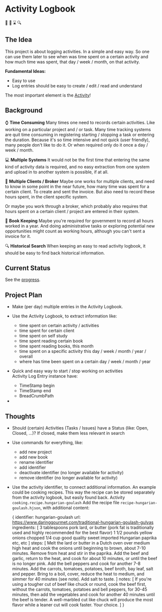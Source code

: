 # Activity Logbook

:notebook: :date: :hourglass: :mag:

## The Idea

This project is about logging activities. In a simple and easy way. So one can use them later to see when was time spent
on a certain activity and how much time was spent, that day / week / month, on that activity.

**Fundamental Ideas:**
- Easy to use
- Log entries should be easy to create / edit / read and understand


The most important element is the [Activity](src/documentation/activity.md)!


## Background

:watch: **Time Consuming**
Many times one need to records certain activities. Like working on a particular project and / or task. Many time tracking
systems are quit time consuming in registering starting / stopping a task or entering the duration. Because it's so time
intensive and not quick (user friendly), many people don't like to do it. Or when required only do it once a day / week /
month.

:computer: **Multiple Systems**
It would not be the first time that entering the same kind of activity data is required, and no easy extraction from 
one system and upload in to another system is possible, if at all.

:necktie: **Multiple Clients / Broker**
Maybe one works for multiple clients, and need to know in some  point in the near future, how many time was spent for a
certain client. To create and sent the invoice. But also need to record these hours spent, in the client specific system.

Or maybe you work through a broker, which probably also requires that hours spent on a certain client / project are
entered in their system.

:briefcase: **Book Keeping**
Maybe you're required for government to record all hours worked in a year. And doing administrative tasks or exploring
potential new opportunities might count as working hours, although you can't sent a invoice for it.

:mag: **Historical Search**
When keeping an easy to read activity logbook, it should be easy to find back historical information.


## Current Status

See the [progress](progress.md).


## Project Plan

- Make (per day) multiple entries in the Activity Logbook.
- Use the Activity Logbook, to extract information like:
  - time spent on certain activity / activities
  - time spent for certain client
  - time spent on self study
  - time spent reading certain book
  - time spent reading books, this month
  - time spent on a specific activity this day / week / month / year / overall
  - where has time been spent on a certain day / week / month / year

- Quick and easy way to start / stop working on activities  
  Activity Log Entry instance have:
    - TimeStamp begin
    - TimeStamp end
    - BreadCrumbPath

- 



## Thoughts

- Should (certain) Activities (Tasks / Issues) have a Status (like: Open, Closed,  ...)?
  If closed, make them less relevant in search
- Use commands for everything, like:
    - add new project
    - add new book
    - rename identifier
    - add identifier
    - deactivate identifier (no longer available for activity)
    - remove identifier (no longer available for activity)
- Use the activity identifier, to connect additional information.
  An example could be cooking recipes. This way the recipe can be stored separately from the activity logbook, but easily found back.
  Activity `cooking.recipe.hungarian-goulash`
  Add the recipe file `recipe-hungarian-goulash.hjson`, with additional content:

    {
        identifier: hungarian-goulash
        url: https://www.daringgourmet.com/traditional-hungarian-goulash-gulyas
        ingredients: [
            3 tablespoons pork lard, or butter (pork fat is traditionally used and highly recommended for the best flavor)
            1 1/2 pounds yellow onions chopped
            1/4 cup good quality sweet imported Hungarian paprika
            etc, etc
        ]
        steps: [
            Melt the lard or butter in a Dutch oven over medium high heat and cook the onions until beginning to brown, about 7-10 minutes. Remove from heat and stir in the paprika. Add the beef and garlic, return to the heat, and cook for about 10 minutes, or until the beef is no longer pink.
            Add the bell peppers and cook for another 7-8 minutes. Add the carrots, tomatoes, potatoes, beef broth, bay leaf, salt and pepper. Bring to a boil, cover, reduce the heat to medium, and simmer for 40 minutes (see note). Add salt to taste.
        ]
        notes: [
          	If you're using a tougher cut of beef like chuck or round, cook the beef first, without the carrots, tomatoes, potatoes and bell peppers, for 30-45 minutes, then add the vegetables and cook for another 40 minutes until the beef is tender.  A well-marbled cut like chuck will produce the most flavor while a leaner cut will cook faster.  Your choice.
        ]
    }


  